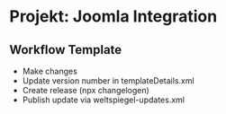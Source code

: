 # Projekt: Joomla Integration

## Workflow Template

- Make changes
- Update version number in templateDetails.xml
- Create release (npx changelogen)
- Publish update via weltspiegel-updates.xml
